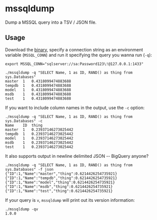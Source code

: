# mssqldump

Dump a MSSQL query into a TSV / JSON file.

## Usage

Download the [binary](https://github.com/odino/mssqldump/releases), specify a connection string as an environment variable (`MSSQL_CONN`)
and run it specifying the query you wanna run (`-q`):

```
export MSSQL_CONN="sqlserver://sa:Password123\!@127.0.0.1:1433"

./mssqldump -q "SELECT Name, 1 as ID, RAND() as thing from sys.Databases"
master	1	0.4318099474883688
tempdb	1	0.4318099474883688
model	1	0.4318099474883688
msdb	1	0.4318099474883688
test	1	0.4318099474883688
```

If you want to include column names in the output, use the `-c` option:

```
./mssqldump -q "SELECT Name, 1 as ID, RAND() as thing from sys.Databases" -c
Name	ID	thing
master	1	0.23937146273025442
tempdb	1	0.23937146273025442
model	1	0.23937146273025442
msdb	1	0.23937146273025442
test	1	0.23937146273025442
```

It also supports output in newline delimited JSON -- BigQuery anyone?

```
./mssqldump -q "SELECT Name, 1 as ID, RAND() as thing from sys.Databases" -f json
{"ID":1,"Name":"master","thing":0.6214426254735921}
{"ID":1,"Name":"tempdb","thing":0.6214426254735921}
{"ID":1,"Name":"model","thing":0.6214426254735921}
{"ID":1,"Name":"msdb","thing":0.6214426254735921}
{"ID":1,"Name":"test","thing":0.6214426254735921}
```


If your query is `v`, `mssqldump` will print out its version information:

```
./mssqldump -qv
1.0.0
```
